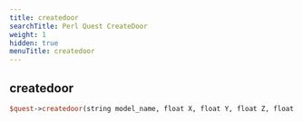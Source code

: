 ```yaml
---
title: createdoor
searchTitle: Perl Quest CreateDoor
weight: 1
hidden: true
menuTitle: createdoor
---
```

## createdoor
```perl
$quest->createdoor(string model_name, float X, float Y, float Z, float heading, [int object_type = 58], [int size = 100])
```